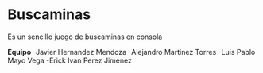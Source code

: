 # Buscaminas
Es un sencillo juego de buscaminas en consola

**Equipo**
-Javier Hernandez Mendoza
-Alejandro Martinez Torres
-Luis Pablo Mayo Vega
-Erick Ivan Perez Jimenez
                                  
